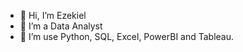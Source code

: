 - 👋 Hi, I’m Ezekiel
- 👀 I’m a Data Analyst
- 🌱 I’m use Python, SQL, Excel, PowerBI and Tableau.


<!---
zikezekiel/zikezekiel is a ✨ special ✨ repository because its `README.md` (this file) appears on your GitHub profile.
You can click the Preview link to take a look at your changes.
--->
